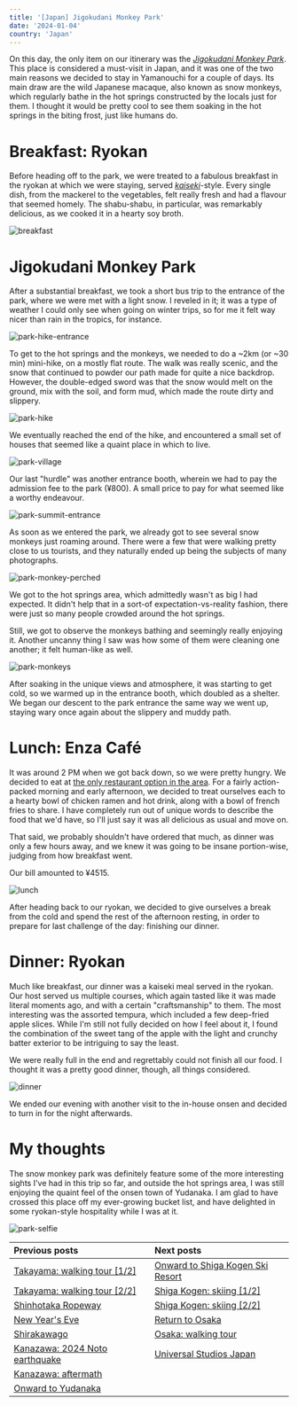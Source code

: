 ```yaml
---
title: '[Japan] Jigokudani Monkey Park'
date: '2024-01-04'
country: 'Japan'
---
```


On this day, the only item on our itinerary was the [*Jigokudani Monkey Park*](https://en.jigokudani-yaenkoen.co.jp/). This place is considered a must-visit in Japan, and it was one of the two main reasons we decided to stay in Yamanouchi for a couple of days. Its main draw are the wild Japanese macaque, also known as snow monkeys, which regularly bathe in the hot springs constructed by the locals just for them. I thought it would be pretty cool to see them soaking in the hot springs in the biting frost, just like humans do.

# Breakfast: Ryokan

Before heading off to the park, we were treated to a fabulous breakfast in the ryokan at which we were staying, served [*kaiseki*](https://edition.cnn.com/travel/article/guide-to-kaiseki-cuisine/index.html)-style. Every single dish, from the mackerel to the vegetables, felt really fresh and had a flavour that seemed homely. The shabu-shabu, in particular, was remarkably delicious, as we cooked it in a hearty soy broth.

![breakfast](/images/posts/travel/japan-2023/jigokudani-monkey-park/breakfast.jpg)

# Jigokudani Monkey Park

After a substantial breakfast, we took a short bus trip to the entrance of the park, where we were met with a light snow. I reveled in it; it was a type of weather I could only see when going on winter trips, so for me it felt way nicer than rain in the tropics, for instance.

![park-hike-entrance](/images/posts/travel/japan-2023/jigokudani-monkey-park/park-hike-entrance.jpg)

To get to the hot springs and the monkeys, we needed to do a ~2km (or ~30 min) mini-hike, on a mostly flat route. The walk was really scenic, and the snow that continued to powder our path made for quite a nice backdrop. However, the double-edged sword was that the snow would melt on the ground, mix with the soil, and form mud, which made the route dirty and slippery.

![park-hike](/images/posts/travel/japan-2023/jigokudani-monkey-park/park-hike.jpg)

We eventually reached the end of the hike, and encountered a small set of houses that seemed like a quaint place in which to live.

![park-village](/images/posts/travel/japan-2023/jigokudani-monkey-park/park-village.jpg)

Our last "hurdle" was another entrance booth, wherein we had to pay the admission fee to the park (¥800). A small price to pay for what seemed like a worthy endeavour.

![park-summit-entrance](/images/posts/travel/japan-2023/jigokudani-monkey-park/park-summit-entrance.jpg)

As soon as we entered the park, we already got to see several snow monkeys just roaming around. There were a few that were walking pretty close to us tourists, and they naturally ended up being the subjects of many photographs.

![park-monkey-perched](/images/posts/travel/japan-2023/jigokudani-monkey-park/park-monkey-perched.jpg)

We got to the hot springs area, which admittedly wasn't as big I had expected. It didn't help that in a sort-of expectation-vs-reality fashion, there were just so many people crowded around the hot springs.

Still, we got to observe the monkeys bathing and seemingly really enjoying it. Another uncanny thing I saw was how some of them were cleaning one another; it felt human-like as well.

![park-monkeys](/images/posts/travel/japan-2023/jigokudani-monkey-park/park-monkeys.jpg)

After soaking in the unique views and atmosphere, it was starting to get cold, so we warmed up in the entrance booth, which doubled as a shelter. We began our descent to the park entrance the same way we went up, staying wary once again about the slippery and muddy path.

# Lunch: Enza Café

It was around 2 PM when we got back down, so we were pretty hungry. We decided to eat at [the only restaurant option in the area](https://enzacafe.com/en/). For a fairly action-packed morning and early afternoon, we decided to treat ourselves each to a hearty bowl of chicken ramen and hot drink, along with a bowl of french fries to share. I have completely run out of unique words to describe the food that we'd have, so I'll just say it was all delicious as usual and move on.

That said, we probably shouldn't have ordered that much, as dinner was only a few hours away, and we knew it was going to be insane portion-wise, judging from how breakfast went.

Our bill amounted to ¥4515.

![lunch](/images/posts/travel/japan-2023/jigokudani-monkey-park/lunch.jpg)

After heading back to our ryokan, we decided to give ourselves a break from the cold and spend the rest of the afternoon resting, in order to prepare for last challenge of the day: finishing our dinner.

# Dinner: Ryokan

Much like breakfast, our dinner was a kaiseki meal served in the ryokan. Our host served us multiple courses, which again tasted like it was made literal moments ago, and with a certain "craftsmanship" to them. The most interesting was the assorted tempura, which included a few deep-fried apple slices. While I'm still not fully decided on how I feel about it, I found the combination of the sweet tang of the apple with the light and crunchy batter exterior to be intriguing to say the least.

We were really full in the end and regrettably could not finish all our food. I thought it was a pretty good dinner, though, all things considered.

![dinner](/images/posts/travel/japan-2023/jigokudani-monkey-park/dinner.jpg)

We ended our evening with another visit to the in-house onsen and decided to turn in for the night afterwards.

# My thoughts

The snow monkey park was definitely feature some of the more interesting sights I've had in this trip so far, and outside the hot springs area, I was still enjoying the quaint feel of the onsen town of Yudanaka. I am glad to have crossed this place off my ever-growing bucket list, and have delighted in some ryokan-style hospitality while I was at it.

![park-selfie](/images/posts/travel/japan-2023/jigokudani-monkey-park/park-selfie.jpg)

| Previous posts | Next posts |
| :---           | :---       |
| [Takayama: walking tour [1/2]](./takayama-walking-tour-1) | [Onward to Shiga Kogen Ski Resort](./onward-to-shiga-kogen) |
| [Takayama: walking tour [2/2]](./takayama-walking-tour-2) | [Shiga Kogen: skiing [1/2]](./shiga-kogen-skiing-1) |
| [Shinhotaka Ropeway](./shinhotaka-ropeway) | [Shiga Kogen: skiing [2/2]](./shiga-kogen-skiing-2) |
| [New Year's Eve](./new-years-eve) | [Return to Osaka](./return-to-osaka) |
| [Shirakawago](./shirakawago) | [Osaka: walking tour](./osaka-walking-tour) |
| [Kanazawa: 2024 Noto earthquake](./kanazawa-earthquake) | [Universal Studios Japan](./usj) |
| [Kanazawa: aftermath](./kanazawa-aftermath) | |
| [Onward to Yudanaka](./onward-to-yudanaka.md) | |
